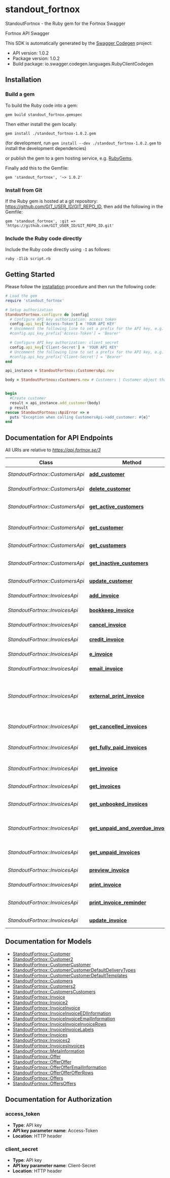 # standout_fortnox

StandoutFortnox - the Ruby gem for the Fortnox Swagger

Fortnox API Swagger

This SDK is automatically generated by the [Swagger Codegen](https://github.com/swagger-api/swagger-codegen) project:

- API version: 1.0.2
- Package version: 1.0.2
- Build package: io.swagger.codegen.languages.RubyClientCodegen

## Installation

### Build a gem

To build the Ruby code into a gem:

```shell
gem build standout_fortnox.gemspec
```

Then either install the gem locally:

```shell
gem install ./standout_fortnox-1.0.2.gem
```
(for development, run `gem install --dev ./standout_fortnox-1.0.2.gem` to install the development dependencies)

or publish the gem to a gem hosting service, e.g. [RubyGems](https://rubygems.org/).

Finally add this to the Gemfile:

    gem 'standout_fortnox', '~> 1.0.2'

### Install from Git

If the Ruby gem is hosted at a git repository: https://github.com/GIT_USER_ID/GIT_REPO_ID, then add the following in the Gemfile:

    gem 'standout_fortnox', :git => 'https://github.com/GIT_USER_ID/GIT_REPO_ID.git'

### Include the Ruby code directly

Include the Ruby code directly using `-I` as follows:

```shell
ruby -Ilib script.rb
```

## Getting Started

Please follow the [installation](#installation) procedure and then run the following code:
```ruby
# Load the gem
require 'standout_fortnox'

# Setup authorization
StandoutFortnox.configure do |config|
  # Configure API key authorization: access_token
  config.api_key['Access-Token'] = 'YOUR API KEY'
  # Uncomment the following line to set a prefix for the API key, e.g. 'Bearer' (defaults to nil)
  #config.api_key_prefix['Access-Token'] = 'Bearer'

  # Configure API key authorization: client_secret
  config.api_key['Client-Secret'] = 'YOUR API KEY'
  # Uncomment the following line to set a prefix for the API key, e.g. 'Bearer' (defaults to nil)
  #config.api_key_prefix['Client-Secret'] = 'Bearer'
end

api_instance = StandoutFortnox::CustomersApi.new

body = StandoutFortnox::Customers.new # Customers | Customer object that needs to be added


begin
  #Create customer
  result = api_instance.add_customer(body)
  p result
rescue StandoutFortnox::ApiError => e
  puts "Exception when calling CustomersApi->add_customer: #{e}"
end

```

## Documentation for API Endpoints

All URIs are relative to *https://api.fortnox.se/3*

Class | Method | HTTP request | Description
------------ | ------------- | ------------- | -------------
*StandoutFortnox::CustomersApi* | [**add_customer**](docs/CustomersApi.md#add_customer) | **POST** /customers | Create customer
*StandoutFortnox::CustomersApi* | [**delete_customer**](docs/CustomersApi.md#delete_customer) | **DELETE** /customers/{customerId} | Delete customer
*StandoutFortnox::CustomersApi* | [**get_active_customers**](docs/CustomersApi.md#get_active_customers) | **GET** /customers/?filter&#x3D;active | Check for active customers
*StandoutFortnox::CustomersApi* | [**get_customer**](docs/CustomersApi.md#get_customer) | **GET** /customers/{customerId} | Get customer by Id
*StandoutFortnox::CustomersApi* | [**get_customers**](docs/CustomersApi.md#get_customers) | **GET** /customers | Get all customers
*StandoutFortnox::CustomersApi* | [**get_inactive_customers**](docs/CustomersApi.md#get_inactive_customers) | **GET** /customers/?filter&#x3D;inactive | Check for inactive customers
*StandoutFortnox::CustomersApi* | [**update_customer**](docs/CustomersApi.md#update_customer) | **PUT** /customers/{customerId} | Update customer
*StandoutFortnox::InvoicesApi* | [**add_invoice**](docs/InvoicesApi.md#add_invoice) | **POST** /invoices | Add an invoice
*StandoutFortnox::InvoicesApi* | [**bookkeep_invoice**](docs/InvoicesApi.md#bookkeep_invoice) | **PUT** /invoices/{documentNumber}/bookkeep | Bookkeep an invoice
*StandoutFortnox::InvoicesApi* | [**cancel_invoice**](docs/InvoicesApi.md#cancel_invoice) | **PUT** /invoices/{documentNumber}/cancel | Cancel an invoice
*StandoutFortnox::InvoicesApi* | [**credit_invoice**](docs/InvoicesApi.md#credit_invoice) | **PUT** /invoices/{documentNumber}/credit | Credit an invoice
*StandoutFortnox::InvoicesApi* | [**e_invoice**](docs/InvoicesApi.md#e_invoice) | **GET** /invoices/{documentNumber}/einvoice | Send an e-invoice
*StandoutFortnox::InvoicesApi* | [**email_invoice**](docs/InvoicesApi.md#email_invoice) | **GET** /invoices/{documentNumber}/email | Email an invoice
*StandoutFortnox::InvoicesApi* | [**external_print_invoice**](docs/InvoicesApi.md#external_print_invoice) | **PUT** /invoices/{documentNumber}/externalprint | Mark invoice as 'Sent' without generating a PDF
*StandoutFortnox::InvoicesApi* | [**get_cancelled_invoices**](docs/InvoicesApi.md#get_cancelled_invoices) | **GET** /invoices/?filter&#x3D;cancelled | Get all cancelled invoices
*StandoutFortnox::InvoicesApi* | [**get_fully_paid_invoices**](docs/InvoicesApi.md#get_fully_paid_invoices) | **GET** /invoices/?filter&#x3D;fullypaid | Get all fully paid invoices
*StandoutFortnox::InvoicesApi* | [**get_invoice**](docs/InvoicesApi.md#get_invoice) | **GET** /invoices/{documentNumber} | Get a specific invoice
*StandoutFortnox::InvoicesApi* | [**get_invoices**](docs/InvoicesApi.md#get_invoices) | **GET** /invoices | Get all invoices
*StandoutFortnox::InvoicesApi* | [**get_unbooked_invoices**](docs/InvoicesApi.md#get_unbooked_invoices) | **GET** /invoices/?filter&#x3D;unbooked | Get all unbooked invoices
*StandoutFortnox::InvoicesApi* | [**get_unpaid_and_overdue_invoices**](docs/InvoicesApi.md#get_unpaid_and_overdue_invoices) | **GET** /invoices/?filter&#x3D;unpaidoverdue | Get all unpaid and overdue invoices
*StandoutFortnox::InvoicesApi* | [**get_unpaid_invoices**](docs/InvoicesApi.md#get_unpaid_invoices) | **GET** /invoices/?filter&#x3D;unpaid | Get all unpaid invoices
*StandoutFortnox::InvoicesApi* | [**preview_invoice**](docs/InvoicesApi.md#preview_invoice) | **GET** /invoices/{documentNumber}/preview | Preview an invoice
*StandoutFortnox::InvoicesApi* | [**print_invoice**](docs/InvoicesApi.md#print_invoice) | **GET** /invoices/{documentNumber}/print | Print an invoice
*StandoutFortnox::InvoicesApi* | [**print_invoice_reminder**](docs/InvoicesApi.md#print_invoice_reminder) | **GET** /invoices/{documentNumber}/printreminder | Print an invoice reminder
*StandoutFortnox::InvoicesApi* | [**update_invoice**](docs/InvoicesApi.md#update_invoice) | **PUT** /invoices/{documentNumber} | Update invoice


## Documentation for Models

 - [StandoutFortnox::Customer](docs/Customer.md)
 - [StandoutFortnox::Customer2](docs/Customer2.md)
 - [StandoutFortnox::CustomerCustomer](docs/CustomerCustomer.md)
 - [StandoutFortnox::CustomerCustomerDefaultDeliveryTypes](docs/CustomerCustomerDefaultDeliveryTypes.md)
 - [StandoutFortnox::CustomerCustomerDefaultTemplates](docs/CustomerCustomerDefaultTemplates.md)
 - [StandoutFortnox::Customers](docs/Customers.md)
 - [StandoutFortnox::Customers2](docs/Customers2.md)
 - [StandoutFortnox::CustomersCustomers](docs/CustomersCustomers.md)
 - [StandoutFortnox::Invoice](docs/Invoice.md)
 - [StandoutFortnox::Invoice2](docs/Invoice2.md)
 - [StandoutFortnox::InvoiceInvoice](docs/InvoiceInvoice.md)
 - [StandoutFortnox::InvoiceInvoiceEDIInformation](docs/InvoiceInvoiceEDIInformation.md)
 - [StandoutFortnox::InvoiceInvoiceEmailInformation](docs/InvoiceInvoiceEmailInformation.md)
 - [StandoutFortnox::InvoiceInvoiceInvoiceRows](docs/InvoiceInvoiceInvoiceRows.md)
 - [StandoutFortnox::InvoiceInvoiceLabels](docs/InvoiceInvoiceLabels.md)
 - [StandoutFortnox::Invoices](docs/Invoices.md)
 - [StandoutFortnox::Invoices2](docs/Invoices2.md)
 - [StandoutFortnox::InvoicesInvoices](docs/InvoicesInvoices.md)
 - [StandoutFortnox::MetaInformation](docs/MetaInformation.md)
 - [StandoutFortnox::Offer](docs/Offer.md)
 - [StandoutFortnox::OfferOffer](docs/OfferOffer.md)
 - [StandoutFortnox::OfferOfferEmailInformation](docs/OfferOfferEmailInformation.md)
 - [StandoutFortnox::OfferOfferOfferRows](docs/OfferOfferOfferRows.md)
 - [StandoutFortnox::Offers](docs/Offers.md)
 - [StandoutFortnox::OffersOffers](docs/OffersOffers.md)


## Documentation for Authorization


### access_token

- **Type**: API key
- **API key parameter name**: Access-Token
- **Location**: HTTP header

### client_secret

- **Type**: API key
- **API key parameter name**: Client-Secret
- **Location**: HTTP header

